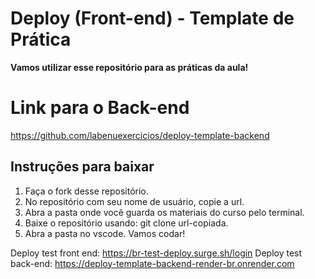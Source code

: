 # Deploy (Front-end) - Template de Prática
**Vamos utilizar esse repositório para as práticas da aula!**

# Link para o Back-end
https://github.com/labenuexercicios/deploy-template-backend

## Instruções para baixar

1. Faça o fork desse repositório.
2. No repositório com seu nome de usuário, copie a url.
3. Abra a pasta onde você guarda os materiais do curso pelo terminal.
4. Baixe o repositório usando: git clone url-copiada.
5. Abra a pasta no vscode. Vamos codar!

Deploy test front end: https://br-test-deploy.surge.sh/login 
Deploy test back-end: https://deploy-template-backend-render-br.onrender.com
